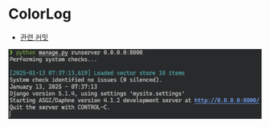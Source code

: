 # ColorLog

+ [관련 커밋](https://github.com/pyhub-kr/django-llm-chat-proj/commit/606172fa11169946c2f6e090f8be0e40e8c4e2a6)

![](./assets/08-colorlog.png)
